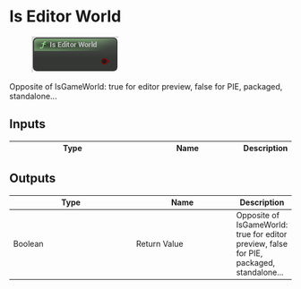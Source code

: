 # Is Editor World

<div align="left" data-full-width="false">

<figure><img src="Is_Editor_World.png" alt=""><figcaption></figcaption></figure>

</div>

Opposite of IsGameWorld: true for editor preview, false for PIE, packaged, standalone...

## Inputs

<table>
<thead><tr><th width="250">Type</th><th width="200">Name</th><th>Description</th></tr></thead>
<tbody>
</tbody>
</table>

## Outputs

<table>
<thead><tr><th width="250">Type</th><th width="200">Name</th><th>Description</th></tr></thead>
<tbody>
<tr><td>Boolean</td><td>Return Value</td><td>Opposite of IsGameWorld: true for editor preview, false for PIE, packaged, standalone...</td></tr>
</tbody>
</table>